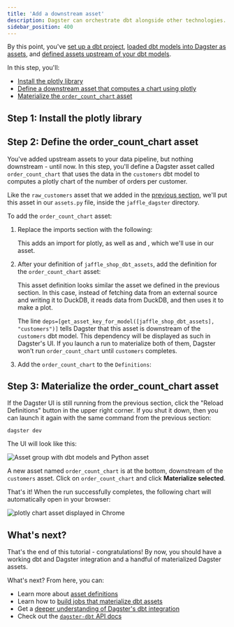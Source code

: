 ```yaml
---
title: 'Add a downstream asset'
description: Dagster can orchestrate dbt alongside other technologies.
sidebar_position: 400
---
```


By this point, you've [set up a dbt project](/integrations/libraries/dbt/creating-a-dbt-project-in-dagster/set-up-dbt-project), [loaded dbt models into Dagster as assets](/integrations/libraries/dbt/creating-a-dbt-project-in-dagster/load-dbt-models), and [defined assets upstream of your dbt models](/integrations/libraries/dbt/creating-a-dbt-project-in-dagster/upstream-assets).

In this step, you'll:

- [Install the plotly library](#step-1-install-the-plotly-library)
- [Define a downstream asset that computes a chart using plotly](#step-2-define-the-order_count_chart-asset)
- [Materialize the `order_count_chart` asset](#step-3-materialize-the-order_count_chart-asset)

## Step 1: Install the plotly library

<PackageInstallInstructions packageName="plotly" />

## Step 2: Define the order_count_chart asset

You've added upstream assets to your data pipeline, but nothing downstream - until now. In this step, you'll define a Dagster asset called `order_count_chart` that uses the data in the `customers` dbt model to computes a plotly chart of the number of orders per customer.

Like the `raw_customers` asset that we added in the [previous section](/integrations/libraries/dbt/creating-a-dbt-project-in-dagster/upstream-assets#step-2-define-an-upstream-dagster-asset), we'll put this asset in our `assets.py` file, inside the `jaffle_dagster` directory.

To add the `order_count_chart` asset:

1. Replace the imports section with the following:

   <CodeExample
     path="docs_snippets/docs_snippets/integrations/dbt/tutorial/downstream_assets/assets.py"
     startAfter="start_imports"
     endBefore="end_imports"
   />

   This adds an import for plotly, as well as <PyObject section="libraries" module="dagster_dbt" object="get_asset_key_for_model" /> and <PyObject section="metadata" module="dagster" object="MetadataValue" />, which we'll use in our asset.

2. After your definition of `jaffle_shop_dbt_assets`, add the definition for the `order_count_chart` asset:

   <CodeExample
     path="docs_snippets/docs_snippets/integrations/dbt/tutorial/downstream_assets/assets.py"
     startAfter="start_downstream_asset"
     endBefore="end_downstream_asset"
   />

   This asset definition looks similar the asset we defined in the previous section. In this case, instead of fetching data from an external source and writing it to DuckDB, it reads data from DuckDB, and then uses it to make a plot.

   The line `deps=[get_asset_key_for_model([jaffle_shop_dbt_assets], "customers")]` tells Dagster that this asset is downstream of the `customers` dbt model. This dependency will be displayed as such in Dagster's UI. If you launch a run to materialize both of them, Dagster won't run `order_count_chart` until `customers` completes.

3. Add the `order_count_chart` to the `Definitions`:

   <CodeExample
     path="docs_snippets/docs_snippets/integrations/dbt/tutorial/downstream_assets/definitions.py"
     startAfter="start_defs"
     endBefore="end_defs"
   />

## Step 3: Materialize the order_count_chart asset

If the Dagster UI is still running from the previous section, click the "Reload Definitions" button in the upper right corner. If you shut it down, then you can launch it again with the same command from the previous section:

```shell
dagster dev
```

The UI will look like this:

![Asset group with dbt models and Python asset](/images/integrations/dbt/creating-a-dbt-project-in-dagster/downstream-assets/asset-graph.png)

A new asset named `order_count_chart` is at the bottom, downstream of the `customers` asset. Click on `order_count_chart` and click **Materialize selected**.

That's it! When the run successfully completes, the following chart will automatically open in your browser:

![plotly chart asset displayed in Chrome](/images/integrations/dbt/creating-a-dbt-project-in-dagster/downstream-assets/order-count-chart.png)

## What's next?

That's the end of this tutorial - congratulations! By now, you should have a working dbt and Dagster integration and a handful of materialized Dagster assets.

What's next? From here, you can:

- Learn more about [asset definitions](/guides/build/assets)
- Learn how to [build jobs that materialize dbt assets](/integrations/libraries/dbt/reference#scheduling-dbt-jobs)
- Get a [deeper understanding of Dagster's dbt integration](/integrations/libraries/dbt/reference)
- Check out the [`dagster-dbt` API docs](/api/libraries/dagster-dbt)
